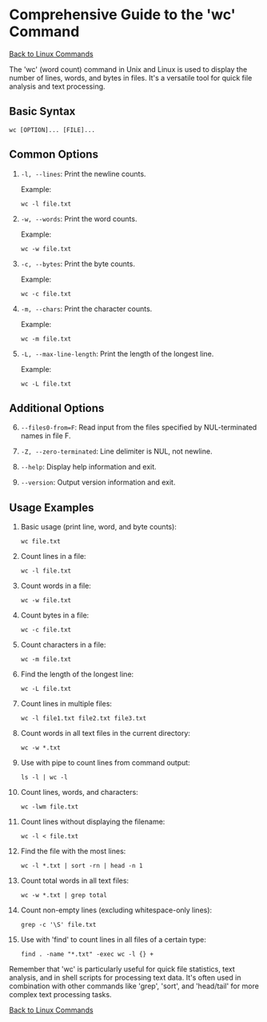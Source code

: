 # Comprehensive Guide to the 'wc' Command

[Back to Linux Commands](../readme.md)

The 'wc' (word count) command in Unix and Linux is used to display the number of lines, words, and bytes in files. It's a versatile tool for quick file analysis and text processing.

## Basic Syntax

```
wc [OPTION]... [FILE]...
```

## Common Options

1. `-l, --lines`: 
   Print the newline counts.

   Example:
   ```
   wc -l file.txt
   ```

2. `-w, --words`: 
   Print the word counts.

   Example:
   ```
   wc -w file.txt
   ```

3. `-c, --bytes`: 
   Print the byte counts.

   Example:
   ```
   wc -c file.txt
   ```

4. `-m, --chars`: 
   Print the character counts.

   Example:
   ```
   wc -m file.txt
   ```

5. `-L, --max-line-length`: 
   Print the length of the longest line.

   Example:
   ```
   wc -L file.txt
   ```

## Additional Options

6. `--files0-from=F`: 
   Read input from the files specified by NUL-terminated names in file F.

7. `-Z, --zero-terminated`: 
   Line delimiter is NUL, not newline.

8. `--help`: 
   Display help information and exit.

9. `--version`: 
   Output version information and exit.

## Usage Examples

1. Basic usage (print line, word, and byte counts):
   ```
   wc file.txt
   ```

2. Count lines in a file:
   ```
   wc -l file.txt
   ```

3. Count words in a file:
   ```
   wc -w file.txt
   ```

4. Count bytes in a file:
   ```
   wc -c file.txt
   ```

5. Count characters in a file:
   ```
   wc -m file.txt
   ```

6. Find the length of the longest line:
   ```
   wc -L file.txt
   ```

7. Count lines in multiple files:
   ```
   wc -l file1.txt file2.txt file3.txt
   ```

8. Count words in all text files in the current directory:
   ```
   wc -w *.txt
   ```

9. Use with pipe to count lines from command output:
   ```
   ls -l | wc -l
   ```

10. Count lines, words, and characters:
    ```
    wc -lwm file.txt
    ```

11. Count lines without displaying the filename:
    ```
    wc -l < file.txt
    ```

12. Find the file with the most lines:
    ```
    wc -l *.txt | sort -rn | head -n 1
    ```

13. Count total words in all text files:
    ```
    wc -w *.txt | grep total
    ```

14. Count non-empty lines (excluding whitespace-only lines):
    ```
    grep -c '\S' file.txt
    ```

15. Use with 'find' to count lines in all files of a certain type:
    ```
    find . -name "*.txt" -exec wc -l {} +
    ```

Remember that 'wc' is particularly useful for quick file statistics, text analysis, and in shell scripts for processing text data. It's often used in combination with other commands like 'grep', 'sort', and 'head/tail' for more complex text processing tasks.

[Back to Linux Commands](../readme.md)
